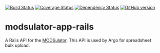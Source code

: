 [![Build Status](https://travis-ci.org/sul-dlss/modsulator-app-rails.svg?branch=master)](https://travis-ci.org/sul-dlss/modsulator-app-rails)
[![Coverage Status](https://coveralls.io/repos/sul-dlss/modsulator-app-rails/badge.svg)](https://coveralls.io/r/sul-dlss/modsulator-app-rails)
[![Dependency Status](https://gemnasium.com/sul-dlss/modsulator-app-rails.svg)](https://gemnasium.com/sul-dlss/modsulator-app-rails)
[![GitHub version](https://badge.fury.io/gh/sul-dlss%2Fmodsulator-app-rails.svg)](https://badge.fury.io/gh/sul-dlss%2Fmodsulator-app-rails)

# modsulator-app-rails

A Rails API for the [MODSulator](https://github.com/sul-dlss/modsulator). This API is used by Argo for spreadsheet bulk upload.
